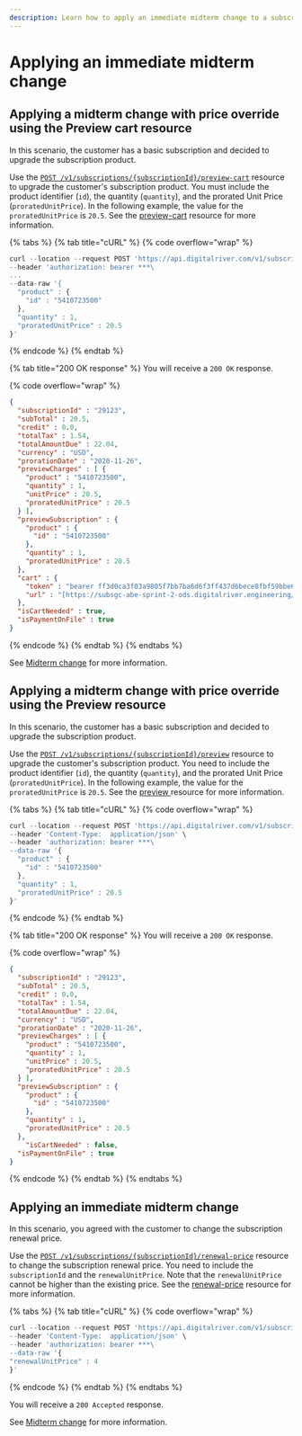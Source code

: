 ```yaml
---
description: Learn how to apply an immediate midterm change to a subscription.
---
```


# Applying an immediate midterm change

## Applying a midterm change with price override using the Preview cart resource <a href="#apply-a-unit-prorated-price-using-the-preview-cart-resource" id="apply-a-unit-prorated-price-using-the-preview-cart-resource"></a>

In this scenario, the customer has a basic subscription and decided to upgrade the subscription product.&#x20;

Use the [`POST /v1/subscriptions/{subscriptionId}/preview-cart`](applying-an-immediate-midterm-change.md#applying-an-immediate-midterm-change) resource to upgrade the customer's subscription product. You must include the product identifier (`id`), the quantity (`quantity`), and the prorated Unit Price (`proratedUnitPrice`). In the following example, the value for the `proratedUnitPrice` is `20.5`.  See the [preview-cart](../../general-resources/admin-apis-reference/subscriptions/#preview-cart-resource) resource for more information.

{% tabs %}
{% tab title="cURL" %}
{% code overflow="wrap" %}
```javascript
curl --location --request POST 'https://api.digitalriver.com/v1/subscriptions/{subscriptionId}/preview-cart' \
--header 'authorization: bearer ***\
...
--data-raw '{
  "product" : {
    "id" : "5410723500"
  },
  "quantity" : 1,
  "proratedUnitPrice" : 20.5
}'
```
{% endcode %}
{% endtab %}

{% tab title="200 OK response" %}
You will receive a `200 OK` response.

{% code overflow="wrap" %}
```json
{
  "subscriptionId" : "29123",
  "subTotal" : 20.5,
  "credit" : 0.0,
  "totalTax" : 1.54,
  "totalAmountDue" : 22.04,
  "currency" : "USD",
  "prorationDate" : "2020-11-26",
  "previewCharges" : [ {
    "product" : "5410723500",
    "quantity" : 1,
    "unitPrice" : 20.5,
    "proratedUnitPrice" : 20.5
  } ],
  "previewSubscription" : {
    "product" : {
      "id" : "5410723500"
    },
    "quantity" : 1,
    "proratedUnitPrice" : 20.5
  },
  "cart" : {
    "token" : "bearer ff3d0ca3f03a9805f7bb7ba6d6f3ff437d6bece8fbf59bbe6041ba51520d6e135200848bdb30735576b68113ec68da16fba1379afb620d4d9a7240f50178191dd98fdd9bc7f5562d4a1fe30922798cd6616a3e0eef029b1f9d594bc8381ebace1b8cf24d2cee7a0a",
    "url" : "[https://subsgc-abe-sprint-2-ods.digitalriver.engineering/store?Action=DisplayHGOP2LandingPage&Locale=en_US&SiteID=sub2test&Token=cXYfXElGUklJQEBfT0ZUTFVGWlVJW11IJbQA&session=C629A67BACB2B8E4CD297DFBCC96A0B24E36D4E70B6C6B646C065A28D8C0AB7B27A01188AD4D093E99A0B8CF2A7A90EC3ECBAEC46E56A5BFAB6C29D2B248DAB2CA9093DA7085A931243E1C5C6C865F24009BE7A5BAF2930FF725F9FBDDE93573E12F891EB4A0EF73]"
  },
  "isCartNeeded" : true,
  "isPaymentOnFile" : true
}
```
{% endcode %}
{% endtab %}
{% endtabs %}

See [Midterm change](../../general-resources/admin-apis-reference/subscriptions/midterm-change.md) for more information.

## Applying a midterm change with price override using the Preview resource <a href="#apply-a-unit-prorated-price-using-the-preview-resource" id="apply-a-unit-prorated-price-using-the-preview-resource"></a>

In this scenario, the customer has a basic subscription and decided to upgrade the subscription product.&#x20;

Use the  [`POST /v1/subscriptions/{subscriptionId}/preview`](https://www.digitalriver.com/docs/commerce-admin-api/#tag/Immediate-Midterm-Change/operation/previewSubscription) resource to upgrade the customer's subscription product. You need to include the product identifier (`id`), the quantity (`quantity`), and the prorated Unit Price (`proratedUnitPrice`). In the following example, the value for the `proratedUnitPrice` is `20.5`. See the [preview ](../../general-resources/admin-apis-reference/subscriptions/#preview-resource)resource for more information.

{% tabs %}
{% tab title="cURL" %}
{% code overflow="wrap" %}
```javascript
curl --location --request POST 'https://api.digitalriver.com/v1/subscriptions/{subscriptionId}/preview' \
--header 'Content-Type:  application/json' \
--header 'authorization: bearer ***\
--data-raw '{    
  "product" : {
    "id" : "5410723500"
  },
  "quantity" : 1,
  "proratedUnitPrice" : 20.5
}'
```
{% endcode %}
{% endtab %}

{% tab title="200 OK response" %}
You will receive a `200 OK` response.

{% code overflow="wrap" %}
```json
{
  "subscriptionId" : "29123",
  "subTotal" : 20.5,
  "credit" : 0.0,
  "totalTax" : 1.54,
  "totalAmountDue" : 22.04,
  "currency" : "USD",
  "prorationDate" : "2020-11-26",
  "previewCharges" : [ {
    "product" : "5410723500",
    "quantity" : 1,
    "unitPrice" : 20.5,
    "proratedUnitPrice" : 20.5
  } ],
  "previewSubscription" : {
    "product" : {
      "id" : "5410723500"
    },
    "quantity" : 1,
    "proratedUnitPrice" : 20.5
  },
    "isCartNeeded" : false,
  "isPaymentOnFile" : true
}
```
{% endcode %}
{% endtab %}
{% endtabs %}

## Applying an immediate midterm change

In this scenario, you agreed with the customer to change the subscription renewal price.

Use the [`POST /v1/subscriptions/{subscriptionId}/renewal-price`](https://www.digitalriver.com/docs/commerce-admin-api/#tag/Subscription-Renewal/operation/changeSubscriptionRenewalPrice) resource to change the subscription renewal price. You need to include the `subscriptionId` and the `renewalUnitPrice`. Note that the `renewalUnitPrice` cannot be higher than the existing price. See the [renewal-price](../../general-resources/admin-apis-reference/subscriptions/#renewal-price-source) resource for more information.

{% tabs %}
{% tab title="cURL" %}
{% code overflow="wrap" %}
```javascript
curl --location --request POST 'https://api.digitalriver.com/v1/subscriptions/{subscriptionId}/renewal-price' \
--header 'Content-Type:  application/json' \
--header 'authorization: bearer ***\
--data-raw '{    
"renewalUnitPrice" : 4
}'
```
{% endcode %}
{% endtab %}
{% endtabs %}

You will receive a `200 Accepted` response.

See [Midterm change](../../general-resources/admin-apis-reference/subscriptions/midterm-change.md) for more information.
